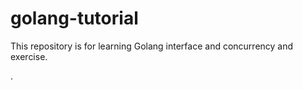 # golang-tutorial
This repository  is for learning Golang interface and concurrency and exercise.

.
